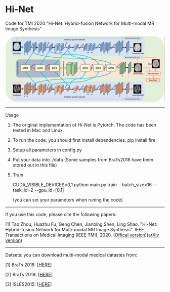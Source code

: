 
# Hi-Net

Code for TMI 2020 "Hi-Net: Hybrid-fusion Network for Multi-modal MR Image Synthesis"


![alt text](./figs/framework.png)


----------------
Usage

1. The original implementation of Hi-Net is Pytorch. The code has been tested in Mac and Linux.
2. To run the code, you should first install dependencies. 
   pip install fire
        
3. Setup all parameters in config.py

4. Put your data into ./data (Some samples from BraTs2018 have been stored out in this file)

5. Train
   
   CUDA_VISIBLE_DEVICES=0,1 python main.py train --batch_size=16 --task_id=2 --gpu_id=[0,1]
   
   
   (you can set your parameters when runing the code)
   

----------------

If you use this code, please cite the following papers:

[1] Tao Zhou, Huazhu Fu, Geng Chen, Jianbing Shen, Ling Shao. "Hi-Net: Hybrid-fusion Network for Multi-modal MR Image Synthesis". IEEE Transactions on Medical Imaging (IEEE TMI), 2020. ([Offical version](https://ieeexplore.ieee.org/abstract/document/9004544))([arXiv version](https://arxiv.org/pdf/2002.05000.pdf))



----------------
Datsets: you can download multi-modal medical datastes from:

[1] BraTs 2018: [[HERE]](https://www.med.upenn.edu/sbia/brats2018/data.html)

[2] BraTs 2019: [[HERE]](https://www.med.upenn.edu/cbica/brats2019/data.html)

[3] ISLES2015: [[HERE]](http://www.isles-challenge.org/ISLES2015/)



